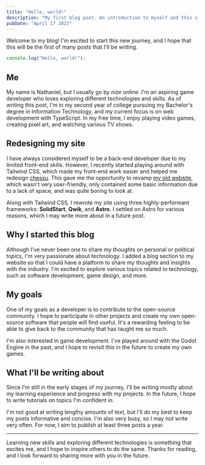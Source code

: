 ```yaml
---
title: "Hello, world!"
description: "My first blog post. An introduction to myself and this site."
pubDate: "April 17 2023"
---
```


Welcome to my blog! I'm excited to start this new journey, and I hope that this will be the first of many posts that I'll be writing.

```js
console.log("Hello, world!");
```

## Me

My name is Nathaniel, but I usually go by _nize_ online. I'm an aspiring game developer who loves exploring different technologies and skills. As of writing this post, I'm in my second year of college pursuing my Bachelor's degree in Information Technology, and my current focus is on web development with TypeScript. In my free time, I enjoy playing video games, creating pixel art, and watching various TV shows.

## Redesigning my site

I have always considered myself to be a back-end developer due to my limited front-end skills. However, I recently started playing around with Tailwind CSS, which made my front-end work easier and helped me redesign [chessu](https://github.com/99nize/chessu). This gave me the opportunity to revamp [my old website](https://v1.n9ze.com), which wasn't very user-friendly, only contained some basic information due to a lack of space, and was quite boring to look at.

Along with Tailwind CSS, I rewrote my site using three highly-performant frameworks: **SolidStart**, **Qwik**, and **Astro**. I settled on Astro for various reasons, which I may write more about in a future post.

## Why I started this blog

Although I've never been one to share my thoughts on personal or political topics, I'm very passionate about technology. I added a blog section to my website so that I could have a platform to share my thoughts and insights with the industry. I'm excited to explore various topics related to technology, such as software development, game design, and more.

## My goals

One of my goals as a developer is to contribute to the open-source community. I hope to participate in other projects and create my own open-source software that people will find useful. It's a rewarding feeling to be able to give back to the community that has taught me so much.

I'm also interested in game development. I've played around with the Godot Engine in the past, and I hope to revisit this in the future to create my own games.

## What I'll be writing about

Since I'm still in the early stages of my journey, I'll be writing mostly about my learning experience and progress with my projects. In the future, I hope to write tutorials on topics I'm confident in.

I'm not good at writing lengthy amounts of text, but I'll do my best to keep my posts informative and concise. I'm also very busy, so I may not write very often. For now, I aim to publish at least three posts a year.

---

Learning new skills and exploring different technologies is something that excites me, and I hope to inspire others to do the same. Thanks for reading, and I look forward to sharing more with you in the future.

